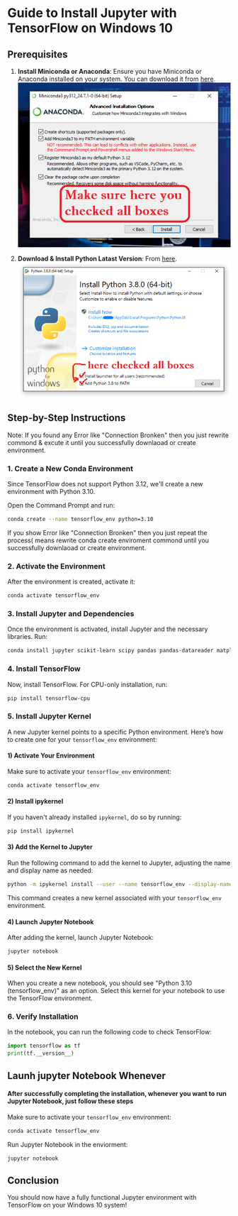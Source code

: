 # Guide to Install Jupyter with TensorFlow on Windows 10

## Prerequisites
1. **Install Miniconda or Anaconda**: Ensure you have Miniconda or Anaconda installed on your system. You can download it from [here](https://docs.conda.io/en/latest/miniconda.html).
![Miniconda_setting](Miniconda_setting.png)

3. **Download & Install Python Latast Version**: From [here](https://www.python.org/downloads/).
![Python Install Setting](python_installing_setting.png)

## Step-by-Step Instructions
Note: If you found any Error like "Connection Bronken" then you just rewrite commond & excute it until you successfully downlaoad or create environment.

### 1. Create a New Conda Environment
Since TensorFlow does not support Python 3.12, we'll create a new environment with Python 3.10.

Open the Command Prompt and run:
```bash
conda create --name tensorflow_env python=3.10
```
If you show Error like "Connection Bronken" then you just repeat the process( means rewrite conda create enviroment commond until you successfully downlaoad or create environment.

### 2. Activate the Environment
After the environment is created, activate it:
```bash
conda activate tensorflow_env
```

### 3. Install Jupyter and Dependencies
Once the environment is activated, install Jupyter and the necessary libraries. Run:
```bash
conda install jupyter scikit-learn scipy pandas pandas-datareader matplotlib pillow tqdm requests h5py pyyaml flask boto3
```

### 4. Install TensorFlow
Now, install TensorFlow. For CPU-only installation, run:
```bash
pip install tensorflow-cpu
```

### 5. Install Jupyter Kernel
A new Jupyter kernel points to a specific Python environment. Here’s how to create one for your `tensorflow_env` environment:

#### 1) Activate Your Environment
Make sure to activate your `tensorflow_env` environment:
```bash
conda activate tensorflow_env
```
            
#### 2) Install ipykernel
If you haven't already installed `ipykernel`, do so by running:
```bash
pip install ipykernel
```
            
#### 3) Add the Kernel to Jupyter
Run the following command to add the kernel to Jupyter, adjusting the name and display name as needed:
```bash
python -m ipykernel install --user --name tensorflow_env --display-name "Python 3.10 (tensorflow_env)"
```
This command creates a new kernel associated with your `tensorflow_env` environment.
            
#### 4) Launch Jupyter Notebook
After adding the kernel, launch Jupyter Notebook:
```bash
jupyter notebook
```
            
#### 5) Select the New Kernel
When you create a new notebook, you should see "Python 3.10 (tensorflow_env)" as an option. Select this kernel for your notebook to use the TensorFlow environment.

### 6. Verify Installation
In the notebook, you can run the following code to check TensorFlow:
```python
import tensorflow as tf
print(tf.__version__)
```

## Launh jupyter Notebook Whenever
#### After successfully completing the installation, whenever you want to run Jupyter Notebook, just follow these steps
Make sure to activate your `tensorflow_env` environment:
```bash
conda activate tensorflow_env
```
Run Jupyter Notebook in the enviorment:
```bash
jupyter notebook
```

## Conclusion
You should now have a fully functional Jupyter environment with TensorFlow on your Windows 10 system!
